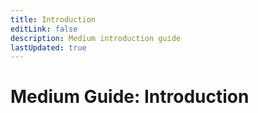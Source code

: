 ```yaml
---
title: Introduction
editLink: false
description: Medium introduction guide
lastUpdated: true
---
```

# Medium Guide: Introduction